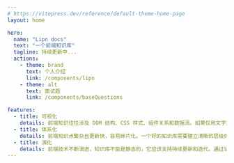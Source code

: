 ```yaml
---
# https://vitepress.dev/reference/default-theme-home-page
layout: home

hero:
  name: "Lipn docs"
  text: "一个前端知识库"
  tagline: 持续更新中...
  actions:
    - theme: brand
      text: 个人介绍
      link: /components/lipn
    - theme: alt
      text: 面试题
      link: /components/baseQuestions

features:
  - title: 可视化
    details: 前端知识往往涉及 DOM 结构、CSS 样式、组件关系和数据流。如果仅用文字描述，理解成本会比较高。知识库中加入图表、代码沙箱、交互示例，可以让知识从抽象变为直观，从而帮助快速掌握和记忆。
  - title: 体系化
    details: 前端知识点繁杂且更新快，容易碎片化。一个好的知识库需要建立清晰的层级体系，比如从基础到框架、从渲染到性能优化、从设计模式到工程化，形成树状或网络化结构，方便查找与扩展。
  - title: 演化
    details: 前端技术不断演进，知识库不能是静态的，它应该支持持续更新和迭代。通过记录版本变化、标记过时内容、提供替代方案，可以让知识库保持“活”的状态，真正成为前端学习和实践的可靠助手。
---
```


